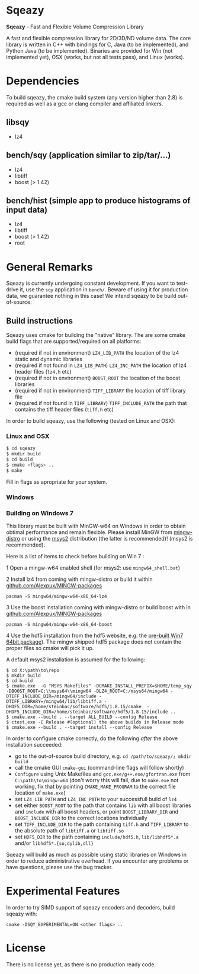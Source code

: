 # Sqeazy #

**Sqeazy** - Fast and Flexible Volume Compression Library

A fast and flexible compression library for 2D/3D/ND volume data.
The core library is written in C++ with bindings for C, Java (to be implemented), and Python Java (to be implemented). Binaries are provided for Win (not implemented yet), OSX (works, but not all tests pass), and Linux (works).

# Dependencies

To build sqeazy, the cmake build system (any version higher than 2.8) is required as well as a gcc or clang compiler and affiliated linkers.

## libsqy

* lz4

## bench/sqy (application similar to zip/tar/...)

* lz4
* libtiff
* boost (> 1.42)

## bench/hist (simple app to produce histograms of input data)

* lz4
* libtiff
* boost (> 1.42)
* root


# General Remarks

Sqeazy is currently undergoing constant development. If you want to test-drive it, use the `sqy` application in `bench/`. Beware of using it for production data, we guarantee nothing in this case! We intend sqeazy to be build out-of-source.

## Build instructions

Sqeazy uses cmake for building the "native" library. The are some cmake build flags that are supported/required on all platforms:
* (required if not in environment) `LZ4_LIB_PATH` the location of the lz4 static and dynamic libraries
* (required if not found in `LZ4_LIB_PATH`) `LZ4_INC_PATH` the location of lz4 header files (`lz4.h` etc)
* (required if not in environment) `BOOST_ROOT` the location of the boost libraries
* (required if not in environment) `TIFF_LIBRARY` the location of tiff library file
* (required if not found in `TIFF_LIBRARY`) `TIFF_INCLUDE_PATH` the path that contains the tiff header files (`tiff.h` etc)

In order to build sqeazy, use the following (tested on Linux and OSX):

### Linux and OSX

```bash
$ cd sqeazy
$ mkdir build
$ cd build
$ cmake <flags> ..
$ make 
```

Fill in flags as apropriate for your system. 

### Windows


### Building on Windows 7

This library must be built with MinGW-w64 on Windows in order to obtain obtimal performance and remain flexible. Please install MinGW from [mingw-distro](http://nuwen.net/mingw.html) or using the [msys2](http://sourceforge.net/projects/msys2/) distribution (the latter is recommended)!
(msys2 is recommended).

Here is a list of items to check before building on Win 7 :

1 Open a mingw-w64 enabled shell (for msys2: use `mingw64_shell.bat`)

2 Install lz4 from coming with mingw-distro or build it within [github.com/Alexpux/MINGW-packages](https://github.com/Alexpux/MINGW-packages)
```
pacman -S mingw64/mingw-w64-x86_64-lz4
```

3 Use the boost installation coming with mingw-distro or build boost with in [github.com/Alexpux/MINGW-packages](https://github.com/Alexpux/MINGW-packages)
```
pacman -S mingw64/mingw-w64-x86_64-boost
```
4 Use the hdf5 installation from the hdf5 website, e.g. the [pre-built Win7 64bit package](https://www.hdfgroup.org/HDF5/release/obtain5.html#obtain)). 
The mingw shipped hdf5 package does not contain the proper files so cmake will pick it up.

A default msys2 installation is assumed for the following:

```
$ cd X:\path\to\repo
$ mkdir build
$ cd build
$ cmake.exe  -G "MSYS Makefiles" -DCMAKE_INSTALL_PREFIX=$HOME/temp_sqy -DBOOST_ROOT=C:\\msys64\\mingw64 -DLZ4_ROOT=C:/msys64/mingw64 -DTIFF_INCLUDE_DIR=/mingw64/include -DTIFF_LIBRARY=/mingw64/lib/libtiff.a -DHDF5_DIR=/home/steinbac/software/hdf5/1.8.15/cmake  -DHDF5_INCLUDE_DIR=/home/steinbac/software/hdf5/1.8.15/include ..
$ cmake.exe --build . --target ALL_BUILD --config Release
$ ctest.exe -C Release #(optional) the above builds in Release mode
$ cmake.exe --build . --target install --config Release
```

In order to configure cmake correctly, do the following *after* the above installation succeeded:

* go to the out-of-source build directory, e.g. `cd /path/to/sqeazy/; mkdir build`
* call the cmake GUI `cmake-gui` (command-line flags will follow shortly)
* `Configure` using Unix Makefiles and `gcc.exe/g++.exe/gfortran.exe` from `C:\path\to\mingw-w64` (don't worry this will fail, due to `make.exe` not working, fix that by pointing `CMAKE_MAKE_PROGRAM` to the correct file location of `make.exe`)
* set `LZ4_LIB_PATH` and `LZ4_INC_PATH` to your successfull build of `lz4`
* set either `BOOST_ROOT` to the path that contains `lib` with all boost libraries and `include` with all boost headers, or point `BOOST_LIBRARY_DIR` and `BOOST_INCLUDE_DIR` to the correct locations individually
* set `TIFF_INCLUDE_DIR` to the path containing `tiff.h` and `TIFF_LIBRARY` to the absolute path of `libtiff.a` or `libtiff.so`
* set `HDF5_DIR` to the path containing `include/hdf5.h`, `lib/libhdf5*.a` and/or `libhdf5*.{so,dylib,dll}`

Sqeazy will build as much as possible using static libraries on Windows in order to reduce administrative overhead. If you encounter any problems or have questions, please use the bug tracker.

# Experimental Features

In order to try SIMD support of sqeazy encoders and decoders, build sqeazy with:

```
cmake -DSQY_EXPERIMENTAL=ON <other flags> ..
```

# License

There is no license yet, as there is no production ready code.
